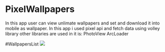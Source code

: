 # PixelWallpapers
In this app user can view unlimate wallpapers and set and download it into mobile as wallpaper. In this app i used pixel api and fetch data using volley library other libraries are used in it is:
PhotoView
ArcLoader

#WallpapersList
<img src="https://user-images.githubusercontent.com/41539416/103234024-71ced300-4960-11eb-98cc-23c7987684b6.jpg">
